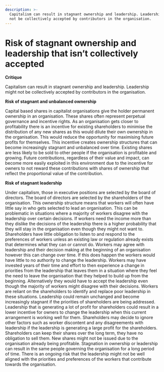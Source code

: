 ```yaml
---
description: >-
  Capitalism can result in stagnant ownership and leadership. Leadership might
  not be collectively accepted by contributors in the organisation.
---
```


# Risk of stagnant ownership and leadership that isn’t collectively accepted

**Critique**

Capitalism can result in stagnant ownership and leadership. Leadership might not be collectively accepted by contributors in the organisation.



**Risk of stagnant and unbalanced ownership**

Capital based shares in capitalist organisations give the holder permanent ownership in an organisation. These shares often represent perpetual governance and incentive rights. As an organisation gets closer to profitability there is an incentive for existing shareholders to minimise the distribution of any new shares as this would dilute their own ownership in the organisation. This would reduce the opportunity for maximising future profits for themselves. This incentive creates ownership structures that can become increasingly stagnant and unbalanced over time. Existing shares are less likely to be sold to other people if the organisation is profitable and growing. Future contributions, regardless of their value and impact, can become more easily exploited in this environment due to the incentive for owners to not reward these contributions with shares of ownership that reflect the proportional value of the contribution.



**Risk of stagnant leadership**

Under capitalism, those in executive positions are selected by the board of directors. The board of directors are selected by the shareholders of the organisation. This ownership structure means that workers will often have little say in who gets selected to lead an organisation. This can be problematic in situations where a majority of workers disagree with the leadership over certain decisions. If workers need the income more than they dislike the decisions of the leadership there is a higher probability that they will stay in the organisation even though they might not want to. Shareholders have little obligation to listen to and respond to the preferences of workers unless an existing law or regulation already exists that determines what they can or cannot do. Workers may agree with leadership and their decision making at the beginning of an organisation however this can change over time. If this does happen the workers would have little to no authority to change the leadership. Workers may have invested years of their time and effort to then experience a change in priorities from the leadership that leaves them in a situation where they feel the need to leave the organisation that they helped to build up from the beginning. Alternatively they would have to accept the leadership even though the majority of workers might disagree with their decisions. Workers are reliant on the shareholders to identify and replace poor leadership in these situations. Leadership could remain unchanged and become increasingly stagnant if the priorities of shareholders are being addressed. Leadership that is generating a lot of profit for shareholders could result in a lower incentive for owners to change the leadership when this current arrangement is working well for them. Shareholders may decide to ignore other factors such as worker discontent and any disagreements with leadership if the leadership is generating a large profit for the shareholders. Shareholders can keep their shares over the long term, they have no obligation to sell them. New shares might not be issued due to the organisation already being profitable. Stagnation in ownership or leadership can result in the same people governing the organisation for a long period of time. There is an ongoing risk that the leadership might not be well aligned with the priorities and preferences of the workers that contribute towards the organisation.
